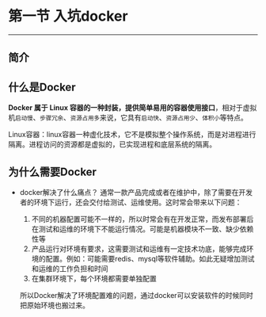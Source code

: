 # 第一节 入坑docker

***

## 简介

## 什么是Docker

**Docker 属于 Linux 容器的一种封装，提供简单易用的容器使用接口**，相对于虚拟机`启动慢`、`步骤冗余`、`资源占用多`来说，它具有`启动快`、`资源占用少`、`体积小`等特点。

Linux容器：linux容器一种虚化技术，它不是模拟整个操作系统，而是对进程进行隔离。进程访问的资源都是虚拟的，已实现进程和底层系统的隔离。

## 为什么需要Docker

* docker解决了什么痛点？
  通常一款产品完成或者在维护中，除了需要在开发者的环境下运行，还会交付给测试、运维使用。这时常会带来以下问题：

  1. 不同的机器配置可能不一样的，所以时常会有在开发正常，而发布部署后在测试和运维的环境下不能运行情况。可能是机器模块不一致、缺少依赖性等
  2. 产品运行对环境有要求，这需要测试和运维有一定技术功底，能够完成环境的配置。例如：可能需要redis、mysql等软件辅助。如此无疑增加测试和运维的工作负担和时间
  3. 在集群环境下，每个环境都需要单独配置

  所以Docker解决了环境配置难的问题，通过docker可以安装软件的时候同时把原始环境也搬过来。

### 

